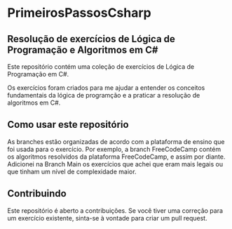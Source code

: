 # PrimeirosPassosCsharp
## Resolução de exercícios de Lógica de Programação e Algoritmos em C#

Este repositório contém uma coleção de exercícios de Lógica de Programação em C#.

Os exercícios foram criados para me ajudar a entender os conceitos fundamentais da lógica de programção e a praticar a resolução de algoritmos em C#.

## Como usar este repositório

As branches estão organizadas de acordo com a plataforma de ensino que foi usada para o exercício.
Por exemplo, a branch FreeCodeCamp contém os algoritmos resolvidos da plataforma FreeCodeCamp, e assim por diante.
Adicionei na Branch Main os exercícios que achei que eram mais legais ou que tinham um nível de complexidade maior.

## Contribuindo

Este repositório é aberto a contribuições. Se você tiver uma correção para um exercício existente, sinta-se à vontade para criar um pull request.
